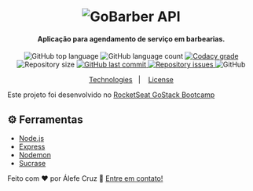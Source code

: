 <h1 align="center">
    <img alt="GoBarber API" 
    src="https://res.cloudinary.com/alefecrz/image/upload/c_scale,w_364/v1583951059/gobarber-logo_001_q3vwgl.png" />
    <br>
</h1>

<h4 align="center">
 Aplicação para agendamento de serviço em barbearias.
</h4>
<p align="center">
  <img alt="GitHub top language" src="https://img.shields.io/github/languages/top/alefecrz/gobarber-api.svg">
  
  <img alt="GitHub language count" src="https://img.shields.io/github/languages/count/alefecrz/gobarber-api.svg">
  
  <a href="https://www.codacy.com/app/alefecrz/gobarber-api?utm_source=github.com&amp;utm_medium=referral&amp;utm_content=lukemorales/gobarber-api&amp;utm_campaign=Badge_Grade">
    <img alt="Codacy grade" src="https://img.shields.io/codacy/grade/70c8e79c83b442278f6c276ebf117ae4.svg">
  </a>
  
  <img alt="Repository size" src="https://img.shields.io/github/repo-size/alefecrz/gobarber-api.svg">
  <a href="https://github.com/alefecrz/gobarber-api/commits/master">
    <img alt="GitHub last commit" src="https://img.shields.io/github/last-commit/alefecrz/gobarber-api.svg">
  </a>
  
  <a href="https://github.com/alefecrz/gobarber-api/issues">
    <img alt="Repository issues" src="https://img.shields.io/github/issues/alefecrz/gobarber-api.svg">
  </a>
  
  <img alt="GitHub" src="https://img.shields.io/github/license/alefecrz/gobarber-api.svg">   
</p>

<p align="center">
  <a href="#rocket-technologies">Technologies</a>&nbsp;&nbsp;&nbsp;|&nbsp;&nbsp;&nbsp;
  <a href="#memo-license">License</a>
</p>

Este projeto foi desenvolvido no [RocketSeat GoStack Bootcamp](https://rocketseat.com.br/bootcamp)

## ⚙️ Ferramentas

-  [Node.js][nodejs]
-  [Express][express]
-  [Nodemon][nodemon]
-  [Sucrase][sucrase]


Feito com ♥ por Álefe Cruz :wave: [Entre em contato!](https://www.alefecruz.com.br/)

[nodejs]: https://nodejs.org/
[express]: https://nodejs.org/
[nodemon]: https://nodemon.io/
[sucrase]: https://sucrase.io/
